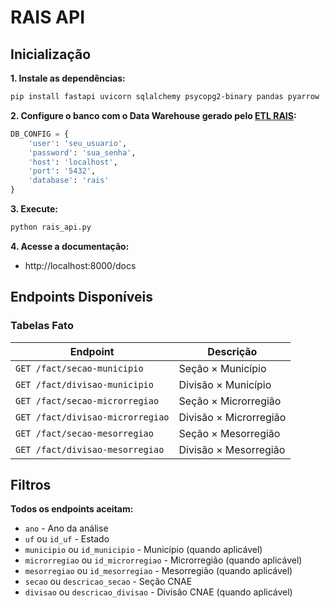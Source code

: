 # RAIS API

## Inicialização

**1. Instale as dependências:**
```bash
pip install fastapi uvicorn sqlalchemy psycopg2-binary pandas pyarrow
```

**2. Configure o banco com o Data Warehouse gerado pelo [ETL RAIS](https://github.com/gabrielramos731/rais-etl):**
```python
DB_CONFIG = {
    'user': 'seu_usuario',
    'password': 'sua_senha',
    'host': 'localhost',
    'port': '5432',
    'database': 'rais'
}
```

**3. Execute:**
```bash
python rais_api.py
```


**4. Acesse a documentação:**
- http://localhost:8000/docs

## Endpoints Disponíveis

### Tabelas Fato

| Endpoint | Descrição |
|----------|-----------|
| `GET /fact/secao-municipio` | Seção × Município |
| `GET /fact/divisao-municipio` | Divisão × Município |
| `GET /fact/secao-microrregiao` | Seção × Microrregião |
| `GET /fact/divisao-microrregiao` | Divisão × Microrregião |
| `GET /fact/secao-mesorregiao` | Seção × Mesorregião |
| `GET /fact/divisao-mesorregiao` | Divisão × Mesorregião |

## Filtros

**Todos os endpoints aceitam:**
- `ano` - Ano da análise
- `uf` ou `id_uf` - Estado
- `municipio` ou `id_municipio` - Município (quando aplicável)
- `microrregiao` ou `id_microrregiao` - Microrregião (quando aplicável)
- `mesorregiao` ou `id_mesorregiao` - Mesorregião (quando aplicável)
- `secao` ou `descricao_secao` - Seção CNAE
- `divisao` ou `descricao_divisao` - Divisão CNAE (quando aplicável)


